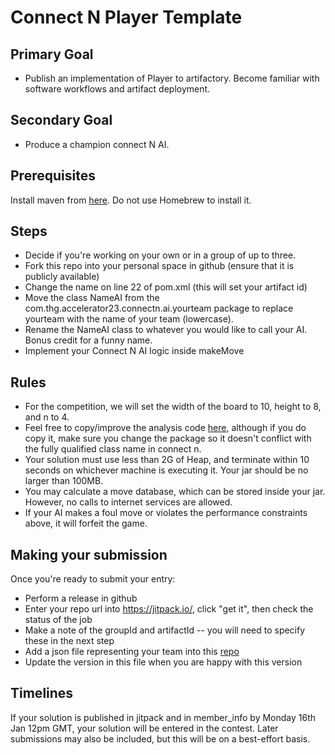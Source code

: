 # Connect N Player Template

## Primary Goal
* Publish an implementation of Player to artifactory. Become familiar with software workflows and artifact deployment.

## Secondary Goal
* Produce a champion connect N AI.

## Prerequisites
Install maven from [here](https://maven.apache.org/download.cgi). Do not use Homebrew to install it.

## Steps
* Decide if you're working on your own or in a group of up to three.
* Fork this repo into your personal space in github (ensure that it is publicly available)
* Change the name on line 22 of pom.xml (this will set your artifact id)
* Move the class NameAI from the com.thg.accelerator23.connectn.ai.yourteam package to replace yourteam with the name of your team (lowercase). 
* Rename the NameAI class to whatever you would like to call your AI. Bonus credit for a funny name.
* Implement your Connect N AI logic inside makeMove

## Rules
* For the competition, we will set the width of the board to 10, height to 8, and n to 4.
* Feel free to copy/improve the analysis code [here](https://github.com/THG-accelerator/connect-n-game/blob/master/src/main/java/com/thehutgroup/accelerator/connectn/analysis/BoardAnalyser.java), although if you do copy it, make sure you change the package so it doesn't conflict with the fully qualified class name in connect n.
* Your solution must use less than 2G of Heap, and terminate within 10 seconds on whichever machine is executing it. Your jar should be no larger than 100MB.
* You may calculate a move database, which can be stored inside your jar. However, no calls to internet services are allowed. 
* If your AI makes a foul move or violates the performance constraints above, it will forfeit the game.

## Making your submission
Once you're ready to submit your entry:
* Perform a release in github
* Enter your repo url into https://jitpack.io/, click "get it", then check the status of the job
* Make a note of the groupId and artifactId -- you will need to specify these in the next step
* Add a json file representing your team into this [repo](https://github.com/THG-accelerator/member_info/tree/main/connect-n)
* Update the version in this file when you are happy with this version

## Timelines
If your solution is published in jitpack and in member_info by Monday 16th Jan 12pm GMT, your solution will be entered in the contest. Later submissions may also be included, but this will be on a best-effort basis.